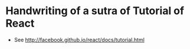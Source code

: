 # Handwriting of a sutra of Tutorial of React
* See http://facebook.github.io/react/docs/tutorial.html

